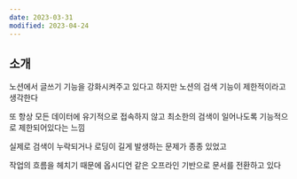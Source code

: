 ```yaml
---
date: 2023-03-31
modified: 2023-04-24
---
```


## 소개

노션에서 글쓰기 기능을 강화시켜주고 있다고 하지만
노션의 검색 기능이 제한적이라고 생각한다

또 항상 모든 데이터에 유기적으로 접속하지 않고
최소한의 검색이 일어나도록 기능적으로 제한되어있다는 느낌

실제로 검색이 누락되거나
로딩이 길게 발생하는 문제가 종종 있었고

작업의 흐름을 헤치기 때문에 옵시디언 같은 오프라인 기반으로 문서를 전환하고 있다
